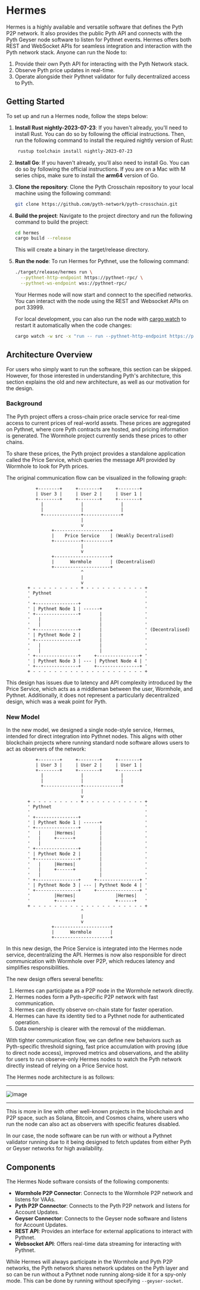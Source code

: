 # Hermes

Hermes is a highly available and versatile software that defines the Pyth P2P
network. It also provides the public Pyth API and connects with the Pyth Geyser
node software to listen for Pythnet events. Hermes offers both REST and
WebSocket APIs for seamless integration and interaction with the Pyth network
stack. Anyone can run the Node to:

1. Provide their own Pyth API for interacting with the Pyth Network stack.
2. Observe Pyth price updates in real-time.
3. Operate alongside their Pythnet validator for fully decentralized access to Pyth.

## Getting Started

To set up and run a Hermes node, follow the steps below:

1. **Install Rust nightly-2023-07-23**: If you haven't already, you'll need to install Rust. You can
   do so by following the official instructions. Then, run the following command to install the required
   nightly version of Rust:
   ```bash
    rustup toolchain install nightly-2023-07-23
   ```
2. **Install Go**: If you haven't already, you'll also need to install Go. You can
   do so by following the official instructions. If you are on a Mac with M series
   chips, make sure to install the **arm64** version of Go.
3. **Clone the repository**: Clone the Pyth Crosschain repository to your local
   machine using the following command:
   ```bash
   git clone https://github.com/pyth-network/pyth-crosschain.git
   ```
4. **Build the project**: Navigate to the project directory and run the following command to build the project:
   ```bash
   cd hermes
   cargo build --release
   ```
   This will create a binary in the target/release directory.
5. **Run the node**: To run Hermes for Pythnet, use the following command:

   ```bash
   ./target/release/hermes run \
     --pythnet-http-endpoint https://pythnet-rpc/ \
     --pythnet-ws-endpoint wss://pythnet-rpc/
   ```

   Your Hermes node will now start and connect to the specified networks. You
   can interact with the node using the REST and Websocket APIs on port 33999.

   For local development, you can also run the node with [cargo watch](https://crates.io/crates/cargo-watch) to restart
   it automatically when the code changes:

   ```bash
   cargo watch -w src -x "run -- run --pythnet-http-endpoint https://pythnet-rpc/ --pythnet-ws-endpoint wss://pythnet-rpc/"
   ```

## Architecture Overview

For users who simply want to run the software, this section can be skipped.
However, for those interested in understanding Pyth's architecture, this
section explains the old and new architecture, as well as our motivation for
the design.

### Background

The Pyth project offers a cross-chain price oracle service for real-time access
to current prices of real-world assets. These prices are aggregated on Pythnet,
where core Pyth contracts are hosted, and pricing information is generated. The
Wormhole project currently sends these prices to other chains.

To share these prices, the Pyth project provides a standalone application
called the Price Service, which queries the message API provided by Wormhole to
look for Pyth prices.

The original communication flow can be visualized in the following graph:

```
           +--------+     +--------+     +--------+
           | User 3 |     | User 2 |     | User 1 |
           +--------+     +--------+     +--------+
             |              |              |
             |              |              |
             +--------------+--------------+
                            |
                            v
                 +---------------------+
                 |    Price Service    | (Weakly Decentralised)
                 +----------+----------+
                            |
                            v
                 +---------------------+
                 |      Wormhole       | (Decentralised)
                 +---------------------+
                            ^
                            |
                            v
        + - - - - - - - - - + - - - - - - - - - - - +
        ' Pythnet                                   '
        '                                           '
        ' +----------------+                        '
        ' | Pythnet Node 1 | ------+                '
        ' +----------------+       |                '
        '   |                      |                '
        '   |                      |                '
        ' +----------------+       |                ' (Decentralised)
        ' | Pythnet Node 2 |       |                '
        ' +----------------+       |                '
        '   |                      |                '
        '   |                      |                '
        ' +----------------+     +----------------+ '
        ' | Pythnet Node 3 | --- | Pythnet Node 4 | '
        ' +----------------+     +----------------+ '
        + - - - - - - - - - - - - - - - - - - - - - +
```

This design has issues due to latency and API complexity introduced by the
Price Service, which acts as a middleman between the user, Wormhole, and
Pythnet. Additionally, it does not represent a particularly decentralized
design, which was a weak point for Pyth.

### New Model

In the new model, we designed a single node-style service, Hermes, intended for
direct integration into Pythnet nodes. This aligns with other blockchain
projects where running standard node software allows users to act as observers
of the network:

```
           +--------+     +--------+     +--------+
           | User 3 |     | User 2 |     | User 1 |
           +--------+     +--------+     +--------+
             |              |              |
             |              |              |
             +--------------+--------------+
                            |
                            v
        + - - - - - - - - - + - - - - - - - - - - - +
        ' Pythnet                                   '
        '                                           '
        ' +----------------+                        '
        ' | Pythnet Node 1 | ------+                '
        ' +----------------+       |                '
        '   |     |Hermes|         |                '
        '   |     +------+         |                '
        '   |                      |                '
        ' +----------------+       |                '
        ' | Pythnet Node 2 |       |                '
        ' +----------------+       |                '
        '   |     |Hermes|         |                '
        '   |     +------+         |                '
        '   |                      |                '
        ' +----------------+     +----------------+ '
        ' | Pythnet Node 3 | --- | Pythnet Node 4 | '
        ' +----------------+     +----------------+ '
        '         |Hermes|               |Hermes|   '
        '         +------+               +------+   '
        + - - - - - - - - - - - - - - - - - - - - - +
                            ^
                            |
                            v
                 +---------------------+
                 |      Wormhole       |
                 +---------------------+
```

In this new design, the Price Service is integrated into the Hermes node
service, decentralizing the API. Hermes is now also responsible for direct
communication with Wormhole over P2P, which reduces latency and simplifies
responsibilities.

The new design offers several benefits:

1. Hermes can participate as a P2P node in the Wormhole network directly.
2. Hermes nodes form a Pyth-specific P2P network with fast communication.
3. Hermes can directly observe on-chain state for faster operation.
4. Hermes can have its identity tied to a Pythnet node for authenticated operation.
5. Data ownership is clearer with the removal of the middleman.

With tighter communication flow, we can define new behaviors such as
Pyth-specific threshold signing, fast price accumulation with proving (due to
direct node access), improved metrics and observations, and the ability for
users to run observe-only Hermes nodes to watch the Pyth network directly
instead of relying on a Price Service host.

The Hermes node architecture is as follows:

---

![image](https://user-images.githubusercontent.com/158967/225939587-f19cfe77-0393-4798-ad72-0022420d3e51.png)

---

This is more in line with other well-known projects in the blockchain and P2P
space, such as Solana, Bitcoin, and Cosmos chains, where users who run the node
can also act as observers with specific features disabled.

In our case, the node software can be run with or without a Pythnet validator
running due to it being designed to fetch updates from either Pyth or Geyser
networks for high availability.

## Components

The Hermes Node software consists of the following components:

- **Wormhole P2P Connector**: Connects to the Wormhole P2P network and listens for VAAs.
- **Pyth P2P Connector**: Connects to the Pyth P2P network and listens for Account Updates.
- **Geyser Connector**: Connects to the Geyser node software and listens for Account Updates.
- **REST API**: Provides an interface for external applications to interact with Pythnet.
- **Websocket API**: Offers real-time data streaming for interacting with Pythnet.

While Hermes will always participate in the Wormhole and Pyth P2P networks, the
Pyth network shares network updates on the Pyth layer and so can be run without
a Pythnet node running along-side it for a spy-only mode. This can be done by
running without specifying `--geyser-socket`.
